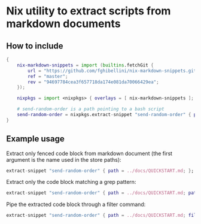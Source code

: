 
# Nix utility to extract scripts from markdown documents

## How to include

```nix
{
    nix-markdown-snippets = import (builtins.fetchGit {
        url = "https://github.com/fghibellini/nix-markdown-snippets.git";
        ref = "master";
        rev = "94697784cea3f657718da174e081da70066429ea";
    });

    nixpkgs = import <nixpkgs> { overlays = [ nix-markdown-snippets ]; };

    # send-random-order is a path pointing to a bash script
    send-random-order = nixpkgs.extract-snippet "send-random-order" { pattern = "curl"; path = ../docs/QUICKSTART.md; };
}
```

## Example usage

Extract only fenced code block from markdown document (the first argument is the name used in the store paths):

```nix
extract-snippet "send-random-order" { path = ../docs/QUICKSTART.md; };
```

Extract only the code block matching a grep pattern:

```nix
extract-snippet "send-random-order" { path = ../docs/QUICKSTART.md; pattern = "curl.*-XPOST"; };
```

Pipe the extracted code block through a filter command:

```nix
extract-snippet "send-random-order" { path = ../docs/QUICKSTART.md; filter = '' sed 's/10\.0\.0\.1:3920/localhost:9000/' ''; };
```
